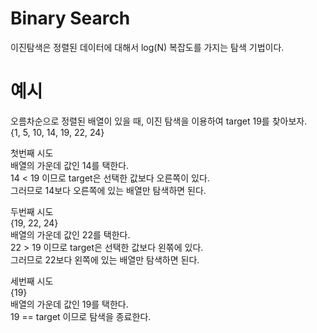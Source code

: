 Binary Search
===
이진탐색은 정렬된 데이터에 대해서 log(N) 복잡도를 가지는 탐색 기법이다. 


예시
====
오름차순으로 정렬된 배열이 있을 때, 이진 탐색을 이용하여 target 19를 찾아보자.   
{1, 5, 10, 14, 19, 22, 24}   


첫번째 시도   
배열의 가운데 값인 14를 택한다.   
14 < 19 이므로 target은 선택한 값보다 오른쪽이 있다.    
그러므로 14보다 오른쪽에 있는 배열만 탐색하면 된다.     


두번째 시도  
{19, 22, 24}   
배열의 가운데 값인 22를 택한다.    
22 > 19 이므로 target은 선택한 값보다 왼쪾에 있다.    
그러므로 22보다 왼쪽에 있는 배열만 탐색하면 된다.    


세번째 시도   
{19}   
배열의 가운데 값인 19를 택한다.   
19 == target 이므로 탐색을 종료한다.    
